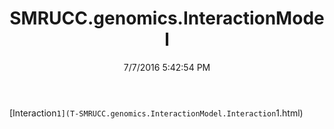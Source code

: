 ﻿---
title: SMRUCC.genomics.InteractionModel
date: 7/7/2016 5:42:54 PM
---

[Interaction`1](T-SMRUCC.genomics.InteractionModel.Interaction`1.html)
